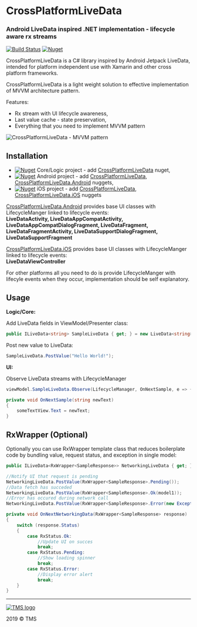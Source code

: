 # CrossPlatformLiveData
### Android LiveData inspired .NET implementation - lifecycle aware rx streams

[![Build Status](https://travis-ci.com/jakdor/CrossPlatformLiveData.svg?branch=master)](https://travis-ci.com/jakdor/CrossPlatformLiveData)
[![Nuget](https://img.shields.io/nuget/v/CrossPlatformLiveData)](https://www.nuget.org/packages/CrossPlatformLiveData/)

CrossPlatformLiveData is a C# library inspired by Android Jetpack LiveData, intended for platform independent use with Xamarin and other cross platform frameworks.

CrossPlatformLiveData is a light weight solution to effective implementation of MVVM architecture pattern.

Features:
* Rx stream with UI lifecycle awareness,
* Last value cache - state preservation,
* Everything that you need to implement MVVM pattern

![CrossPlatformLiveData - MVVM pattern](https://i.imgur.com/JxfRZdM.png)

Installation
------

- [![Nuget](https://img.shields.io/nuget/v/CrossPlatformLiveData)](https://www.nuget.org/packages/CrossPlatformLiveData/) Core/Logic project - add [CrossPlatformLiveData](https://www.nuget.org/packages/CrossPlatformLiveData/) nuget,
- [![Nuget](https://img.shields.io/nuget/v/CrossPlatformLiveData.Android)](https://www.nuget.org/packages/CrossPlatformLiveData.Android/) Android project - add [CrossPlatformLiveData](https://www.nuget.org/packages/CrossPlatformLiveData/), [CrossPlatformLiveData.Android](https://www.nuget.org/packages/CrossPlatformLiveData.Android/) nuggets,
- [![Nuget](https://img.shields.io/nuget/v/CrossPlatformLiveData.iOS)](https://www.nuget.org/packages/CrossPlatformLiveData.iOS/) iOS project - add [CrossPlatformLiveData](https://www.nuget.org/packages/CrossPlatformLiveData/), [CrossPlatformLiveData.iOS](https://www.nuget.org/packages/CrossPlatformLiveData.iOS/) nuggets

[CrossPlatformLiveData.Android](https://www.nuget.org/packages/CrossPlatformLiveData.Android/) provides base UI classes with LifecycleManger linked to lifecycle events:\
**LiveDataActivity, LiveDataAppCompatActivity, LiveDataAppCompatDialogFragment, LiveDataFragment, LiveDataFragmentActivity, LiveDataSupportDialogFragment, LiveDataSupportFragment**

[CrossPlatformLiveData.iOS](https://www.nuget.org/packages/CrossPlatformLiveData.iOS/) provides base UI classes with LifecycleManger linked to lifecycle events:\
**LiveDataViewController**

For other platforms all you need to do is provide LifecycleManger with lifecyle events when they occur, implementation should be self explanatory.

Usage
------

**Logic/Core:**

Add LiveData fields in ViewModel/Presenter class:
```cs
public ILiveData<string> SampleLiveData { get; } = new LiveData<string>();
```

Post new value to LiveData:
```cs
SampleLiveData.PostValue("Hello World!");
```

**UI:**

Observe LiveData streams with LifecycleManager
```cs
viewModel.SampleLiveData.Observe(LifecycleManager, OnNextSample, e => {//handle error here}));
```

```cs
private void OnNextSample(string newText)
{
	someTextView.Text = newText;
}
```

RxWrapper (Optional)
------

Optionally you can use RxWrapper template class that reduces boilerplate code by bundling value, request status, and exception in single model:

```cs
public ILiveData<RxWrapper<SampleResponse>> NetworkingLiveData { get; } = new LiveData<RxWrapper<SampleResponse>>();
```

```cs
//Notify UI that request is pending
NetworkingLiveData.PostValue(RxWrapper<SampleResponse>.Pending());
//Data fetch has succeded
NetworkingLiveData.PostValue(RxWrapper<SampleResponse>.Ok(model1));
//Error has occured during network call
NetworkingLiveData.PostValue(RxWrapper<SampleResponse>.Error(new Exception("No network")));
```

```cs
private void OnNextNetworkingData(RxWrapper<SampleResponse> response)
{
	switch (response.Status)
	{
		case RxStatus.Ok:
			//Update UI on succes
			break;
		case RxStatus.Pending:
			//Show loading spinner
			break;
		case RxStatus.Error:
			//Display error alert
			break;
	}
}
```

------

[![TMS logo](https://i.imgur.com/6o5OQqZ.png)](http://tmssoft.pl/)

2019 © TMS
